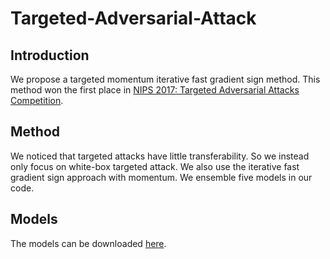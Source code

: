 # Targeted-Adversarial-Attack

## Introduction
We propose a targeted momentum iterative fast gradient sign method. This method won the first place in [NIPS 2017: Targeted Adversarial Attacks Competition](https://www.kaggle.com/c/nips-2017-targeted-adversarial-attack/leaderboard).

## Method
We noticed that targeted attacks have little transferability. So we instead only focus on white-box targeted attack. We also use the iterative fast gradient sign approach with momentum. We ensemble five models in our code.

## Models
The models can be downloaded [here](http://ml.cs.tsinghua.edu.cn/~yinpeng/nips17/targeted/models.zip).
